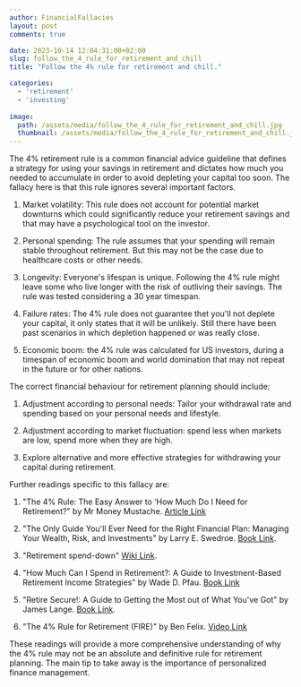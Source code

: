 ```yaml
---
author: FinancialFallacies
layout: post
comments: true

date: 2023-10-14 12:04:31:00+02:00  
slug: follow_the_4_rule_for_retirement_and_chill
title: "Follow the 4% rule for retirement and chill."

categories:
  - 'retirement'
  - 'investing'
  
image:
  path: /assets/media/follow_the_4_rule_for_retirement_and_chill.jpg
  thumbnail: /assets/media/follow_the_4_rule_for_retirement_and_chill.jpg
---
```


The 4% retirement rule is a common financial advice guideline that defines a strategy for using your savings in retirement and dictates how much you needed to accumulate in order to avoid depleting your capital too soon. The fallacy here is that this rule ignores several important factors.

1. Market volatility: This rule does not account for potential market downturns which could significantly reduce your retirement savings and that may have a psychological tool on the investor.

2. Personal spending: The rule assumes that your spending will remain stable throughout retirement. But this may not be the case due to healthcare costs or other needs.

3. Longevity: Everyone's lifespan is unique. Following the 4% rule might leave some who live longer with the risk of outliving their savings. The rule was tested considering a 30 year timespan.

4. Failure rates: The 4% rule does not guarantee thet you'll not deplete your capital, it only states that it will be unlikely. Still there have been past scenarios in which depletion happened or was really close.

5. Economic boom: the 4% rule was calculated for US investors, during a timespan of economic boom and world domination that may not repeat in the future or for other nations.

The correct financial behaviour for retirement planning should include:

1. Adjustment according to personal needs: Tailor your withdrawal rate and spending based on your personal needs and lifestyle.

2. Adjustment according to market fluctuation: spend less when markets are low, spend more when they are high.

3. Explore alternative and more effective strategies for withdrawing your capital during retirement.

Further readings specific to this fallacy are:

1. "The 4% Rule: The Easy Answer to ‘How Much Do I Need for Retirement?" by Mr Money Mustache. [Article Link](https://www.mrmoneymustache.com/2012/05/29/how-much-do-i-need-for-retirement/)
   
2. "The Only Guide You'll Ever Need for the Right Financial Plan: Managing Your Wealth, Risk, and Investments" by Larry E. Swedroe. [Book Link](https://www.amazon.com/Only-Guide-Youll-Right-Financial-ebook/dp/B003VIWROU/ref=nosim?tag=financialfall-20).

3.  "Retirement spend-down" [Wiki Link](https://en.wikipedia.org/wiki/Retirement_spend-down).

4. "How Much Can I Spend in Retirement?: A Guide to Investment-Based Retirement Income Strategies" by Wade D. Pfau. [Book Link](https://www.amazon.com/How-Much-Spend-Retirement-Investment-Based/dp/1945640022/ref=nosim?tag=financialfall-20)

6. "Retire Secure!: A Guide to Getting the Most out of What You've Got" by James Lange. [Book Link](https://www.amazon.com/Retire-Secure-Guide-Getting-Youve/dp/0990358836/ref=nosim?tag=financialfall-20).

7. "The 4% Rule for Retirement (FIRE)" by Ben Felix. [Video Link](https://youtu.be/z7rH7h7ljHg?si=AKTyjAP5BpQsuApY)
   
These readings will provide a more comprehensive understanding of why the 4% rule may not be an absolute and definitive rule for retirement planning. The main tip to take away is the importance of personalized finance management.
